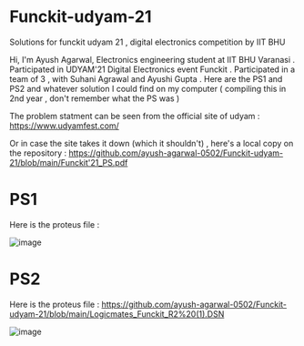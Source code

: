 # Funckit-udyam-21
Solutions for funckit udyam 21 , digital electronics competition by IIT BHU 

Hi, I'm Ayush Agarwal, Electronics engineering student at IIT BHU Varanasi . Participated in UDYAM'21 Digital Electronics event Funckit . Participated in a team of 3 , with Suhani Agrawal and Ayushi Gupta . Here are the PS1 and PS2 and whatever solution I could find on my computer ( compiling this in 2nd year , don't remember what the PS was ) 

The problem statment can be seen from the official site of udyam :
https://www.udyamfest.com/

Or in case the site takes it down (which it shouldn't) , here's a local copy on the repository :
https://github.com/ayush-agarwal-0502/Funckit-udyam-21/blob/main/Funckit'21_PS.pdf

# PS1 

Here is the proteus file :

![image](https://user-images.githubusercontent.com/86561124/146496746-21dc53d3-e099-43ad-aa94-063c23688a96.png)


# PS2

Here is the proteus file :
https://github.com/ayush-agarwal-0502/Funckit-udyam-21/blob/main/Logicmates_Funckit_R2%20(1).DSN

![image](https://user-images.githubusercontent.com/86561124/146496278-a0b76a5f-1947-435f-8238-1f1736a1da61.png)
